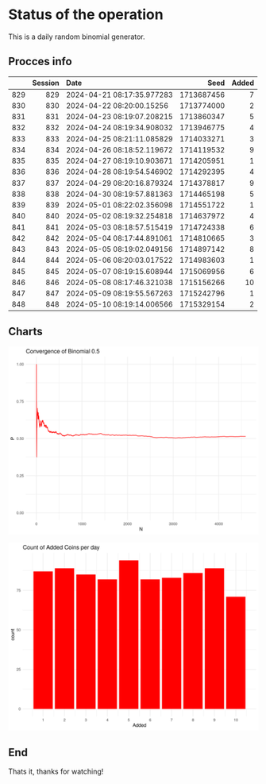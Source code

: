 # Status of the operation
  
  This is a daily random binomial generator.
  
## Procces info

|    | Session|Date                       |       Seed| Added|
|:---|-------:|:--------------------------|----------:|-----:|
|829 |     829|2024-04-21 08:17:35.977283 | 1713687456|     7|
|830 |     830|2024-04-22 08:20:00.15256  | 1713774000|     2|
|831 |     831|2024-04-23 08:19:07.208215 | 1713860347|     5|
|832 |     832|2024-04-24 08:19:34.908032 | 1713946775|     4|
|833 |     833|2024-04-25 08:21:11.085829 | 1714033271|     3|
|834 |     834|2024-04-26 08:18:52.119672 | 1714119532|     9|
|835 |     835|2024-04-27 08:19:10.903671 | 1714205951|     1|
|836 |     836|2024-04-28 08:19:54.546902 | 1714292395|     4|
|837 |     837|2024-04-29 08:20:16.879324 | 1714378817|     9|
|838 |     838|2024-04-30 08:19:57.881363 | 1714465198|     5|
|839 |     839|2024-05-01 08:22:02.356098 | 1714551722|     1|
|840 |     840|2024-05-02 08:19:32.254818 | 1714637972|     4|
|841 |     841|2024-05-03 08:18:57.515419 | 1714724338|     6|
|842 |     842|2024-05-04 08:17:44.891061 | 1714810665|     3|
|843 |     843|2024-05-05 08:19:02.049156 | 1714897142|     8|
|844 |     844|2024-05-06 08:20:03.017522 | 1714983603|     1|
|845 |     845|2024-05-07 08:19:15.608944 | 1715069956|     6|
|846 |     846|2024-05-08 08:17:46.321038 | 1715156266|    10|
|847 |     847|2024-05-09 08:19:55.567263 | 1715242796|     1|
|848 |     848|2024-05-10 08:19:14.006566 | 1715329154|     2|

## Charts 

![](charts/plot1.png)

![](charts/plot2.png)

## End

Thats it, thanks for watching!
